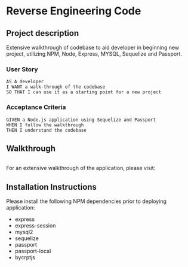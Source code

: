 # Reverse Engineering Code

## Project description

Extensive walkthrough of codebase to aid developer in beginning new project, utilizing NPM, Node, Express, MYSQL, Sequelize and Passport. 

### User Story

```
AS A developer
I WANT a walk-through of the codebase
SO THAT I can use it as a starting point for a new project
```

### Acceptance Criteria

```
GIVEN a Node.js application using Sequelize and Passport
WHEN I follow the walkthrough
THEN I understand the codebase
```

## Walkthrough

<img src ="">

For an extensive walkthrough of the application, please visit:

## Installation Instructions

Please install the following NPM dependencies prior to deploying application:
* express
* express-session
* mysql2
* sequelize
* passport
* passport-local
* bycrptjs

